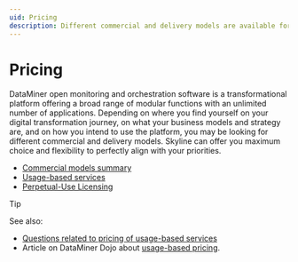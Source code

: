 ```yaml
---
uid: Pricing
description: Different commercial and delivery models are available for DataMiner. Skyline can offer you maximum flexibility to align with your priorities.
---
```


# Pricing

DataMiner open monitoring and orchestration software is a transformational platform offering a broad range of modular functions with an unlimited number of applications. Depending on where you find yourself on your digital transformation journey, on what your business models and strategy are, and on how you intend to use the platform, you may be looking for different commercial and delivery models. Skyline can offer you maximum choice and flexibility to perfectly align with your priorities.

- [Commercial models summary](xref:Pricing_Commercial_Models)
- [Usage-based services](xref:Pricing_Usage_based_service)
- [Perpetual-Use Licensing](xref:Pricing_Perpetual_Use_Licensing)

> [!TIP]
> See also:
> - [Questions related to pricing of usage-based services](xref:FAQs_Pricing)
> - Article on DataMiner Dojo about [usage-based pricing](https://community.dataminer.services/usage-based-pricing/).
